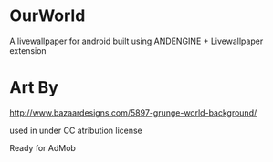 OurWorld
========

A livewallpaper for android built using ANDENGINE + Livewallpaper extension

Art By
========
http://www.bazaardesigns.com/5897-grunge-world-background/

used in under CC atribution license

Ready for AdMob